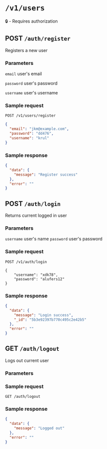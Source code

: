 # `/v1/users`

:lock: - Requires authorization

## POST `/auth/register`

Registers a new user

### Parameters

`email` user's email

`password` user's password

`username` user's username

### Sample request

`POST /v1/users/register`

```json
{
  "email": "jkm@example.com",
  "password": "dd476",
  "username": "krul"
}
```

### Sample response

```json
{
  "data": {
    "message": "Register success"
  },
  "error": ""
}
```

## POST `/auth/login`

Returns current logged in user

### Parameters

`username` user's name
`password` user's password

### Sample request

`POST /v1/auth/login`

```
{
	"username": "xdk78",
	"password": "alufers12"
}
```

### Sample response

```json
{
  "data": {
    "message": "Login success",
    "_id": "5b3e92397b770c495c2e42b5"
  },
  "error": ""
}
```

## GET `/auth/logout`

Logs out current user

### Parameters

### Sample request

`GET /auth/logout`

### Sample response

```json
{
  "data": {
    "message": "Logged out"
  },
  "error": ""
}
```
